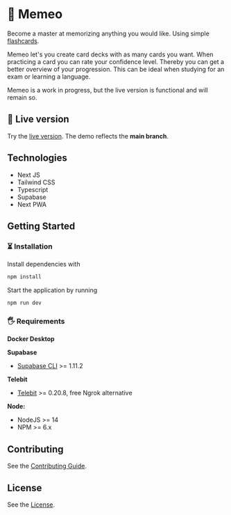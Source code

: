# 🧘 Memeo

Become a master at memorizing anything you would like.
Using simple [flashcards](https://en.wikipedia.org/wiki/Flashcard).

Memeo let's you create card decks with as many cards you want.
When practicing a card you can rate your confidence level. Thereby you can get a better overview of your progression.
This can be ideal when studying for an exam or learning a language.

Memeo is a work in progress, but the live version is functional and will remain so.

## 🚣 Live version

Try the [live version](https://memeo.vercel.app/).
The demo reflects the **main branch**.

## Technologies

-   Next JS
-   Tailwind CSS
-   Typescript
-   Supabase
-   Next PWA

## Getting Started

### ⏳ Installation

Install dependencies with

```bash
npm install
```

Start the application by running

```bash
npm run dev
```

### 🖐 Requirements

**Docker Desktop**

**Supabase**

-   [Supabase CLI](https://github.com/supabase/cli) >= 1.11.2

**Telebit**

-   [Telebit](https://telebit.cloud/) >= 0.20.8, free Ngrok alternative

**Node:**

-   NodeJS >= 14
-   NPM >= 6.x

## Contributing

See the [Contributing Guide](./CONTRIBUTING.md).

## License

See the [License](./LICENSE.md).
